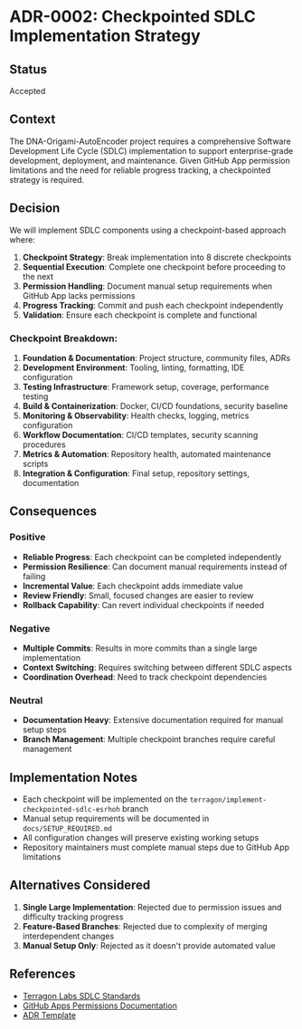 # ADR-0002: Checkpointed SDLC Implementation Strategy

## Status
Accepted

## Context
The DNA-Origami-AutoEncoder project requires a comprehensive Software Development Life Cycle (SDLC) implementation to support enterprise-grade development, deployment, and maintenance. Given GitHub App permission limitations and the need for reliable progress tracking, a checkpointed strategy is required.

## Decision
We will implement SDLC components using a checkpoint-based approach where:

1. **Checkpoint Strategy**: Break implementation into 8 discrete checkpoints
2. **Sequential Execution**: Complete one checkpoint before proceeding to the next
3. **Permission Handling**: Document manual setup requirements when GitHub App lacks permissions
4. **Progress Tracking**: Commit and push each checkpoint independently
5. **Validation**: Ensure each checkpoint is complete and functional

### Checkpoint Breakdown:
1. **Foundation & Documentation**: Project structure, community files, ADRs
2. **Development Environment**: Tooling, linting, formatting, IDE configuration
3. **Testing Infrastructure**: Framework setup, coverage, performance testing
4. **Build & Containerization**: Docker, CI/CD foundations, security baseline
5. **Monitoring & Observability**: Health checks, logging, metrics configuration
6. **Workflow Documentation**: CI/CD templates, security scanning procedures
7. **Metrics & Automation**: Repository health, automated maintenance scripts
8. **Integration & Configuration**: Final setup, repository settings, documentation

## Consequences

### Positive
- **Reliable Progress**: Each checkpoint can be completed independently
- **Permission Resilience**: Can document manual requirements instead of failing
- **Incremental Value**: Each checkpoint adds immediate value
- **Review Friendly**: Small, focused changes are easier to review
- **Rollback Capability**: Can revert individual checkpoints if needed

### Negative
- **Multiple Commits**: Results in more commits than a single large implementation
- **Context Switching**: Requires switching between different SDLC aspects
- **Coordination Overhead**: Need to track checkpoint dependencies

### Neutral
- **Documentation Heavy**: Extensive documentation required for manual setup steps
- **Branch Management**: Multiple checkpoint branches require careful management

## Implementation Notes
- Each checkpoint will be implemented on the `terragon/implement-checkpointed-sdlc-esrhoh` branch
- Manual setup requirements will be documented in `docs/SETUP_REQUIRED.md`
- All configuration changes will preserve existing working setups
- Repository maintainers must complete manual steps due to GitHub App limitations

## Alternatives Considered
1. **Single Large Implementation**: Rejected due to permission issues and difficulty tracking progress
2. **Feature-Based Branches**: Rejected due to complexity of merging interdependent changes
3. **Manual Setup Only**: Rejected as it doesn't provide automated value

## References
- [Terragon Labs SDLC Standards](https://terragon.com/sdlc)
- [GitHub Apps Permissions Documentation](https://docs.github.com/en/developers/apps/building-github-apps/setting-permissions-for-github-apps)
- [ADR Template](./0001-architecture-decision-record-template.md)